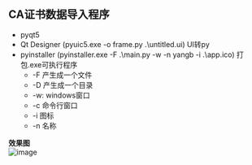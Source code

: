 CA证书数据导入程序
-----------------

* pyqt5 
* Qt Designer (pyuic5.exe -o frame.py .\untitled.ui) UI转py
* pyinstaller (pyinstaller.exe -F .\main.py  -w -n yangb -i .\app.ico) 打包.exe可执行程序 
    * -F 产生成一个文件 
    * -D 产生成一个目录
    * -w: windows窗口 
    * -c 命令行窗口 
    * -i 图标 
    * -n 名称

**效果图**  
![image](https://github.com/yangb92/CAImport/raw/master/demo.png)
